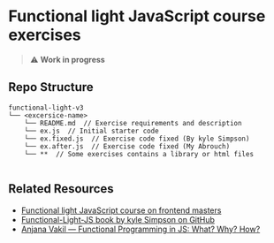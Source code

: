  # Functional light JavaScript course exercises
> :warning: **Work in progress**

## Repo Structure

```
functional-light-v3
└── <excersice-name>
    └── README.md  // Exercise requirements and description
    └── ex.js  // Initial starter code
    └── ex.fixed.js  // Exercise code fixed (By kyle Simpson)
    └── ex.after.js  // Exercise code fixed (My Abrouch)
    └── **  // Some exercises contains a library or html files
    
```

## Related Resources
* [Functional light JavaScript course on frontend masters](https://frontendmasters.com/courses/functional-javascript-v3/)
* [Functional-Light-JS book by kyle Simpson on GitHub](https://github.com/getify/Functional-Light-JS)
* [Anjana Vakil — Functional Programming in JS: What? Why? How?](https://www.youtube.com/watch?v=qtsbZarFzm8)
